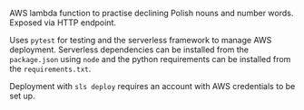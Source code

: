 AWS lambda function to practise declining Polish nouns and number words. Exposed via HTTP endpoint.

Uses `pytest` for testing and the serverless framework to manage AWS deployment.
Serverless dependencies can be installed from the `package.json` using `node` and
the python requirements can be installed from the `requirements.txt`.

Deployment with `sls deploy` requires an account with AWS credentials to be set up.
